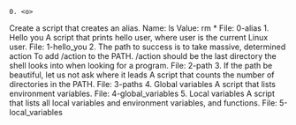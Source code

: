	0. <o>
Create a script that creates an alias.
Name: ls
Value: rm *
File: 0-alias
	1. Hello you
A script that prints hello user, where user is the current Linux user.
File: 1-hello_you
	2. The path to success is to take massive, determined action
To add /action to the PATH. /action should be the last directory the shell looks into when looking for a program.
File: 2-path
	3. If the path be beautiful, let us not ask where it leads
A script that counts the number of directories in the PATH.
File: 3-paths
	4. Global variables
A script that lists environment variables.
File: 4-global_variables
	5. Local variables
A script that lists all local variables and environment variables, and functions. 
File: 5-local_variables


